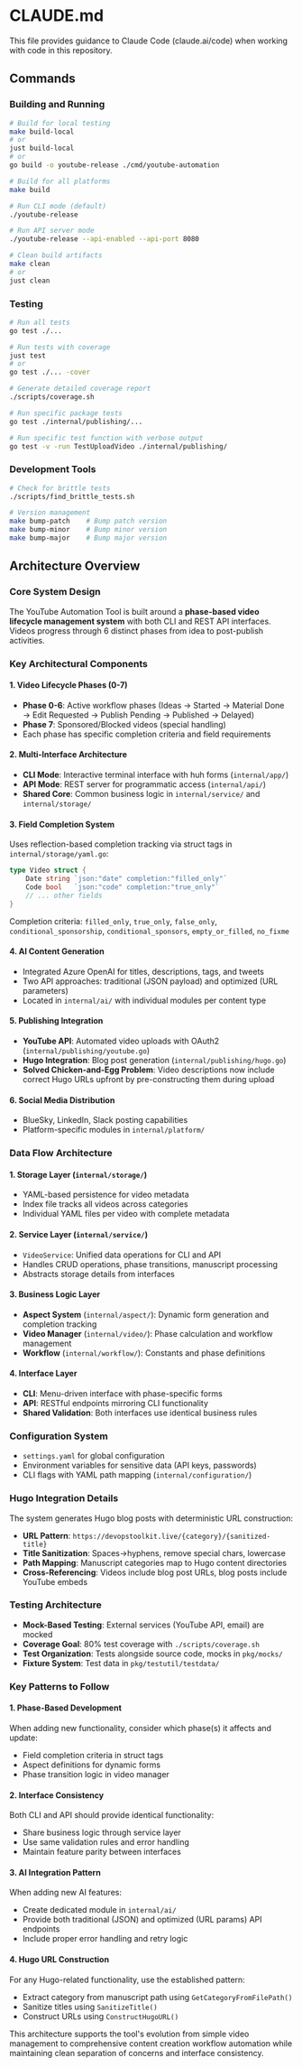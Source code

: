 # CLAUDE.md

This file provides guidance to Claude Code (claude.ai/code) when working with code in this repository.

## Commands

### Building and Running
```bash
# Build for local testing
make build-local
# or
just build-local
# or
go build -o youtube-release ./cmd/youtube-automation

# Build for all platforms
make build

# Run CLI mode (default)
./youtube-release

# Run API server mode
./youtube-release --api-enabled --api-port 8080

# Clean build artifacts
make clean
# or
just clean
```

### Testing
```bash
# Run all tests
go test ./...

# Run tests with coverage
just test
# or
go test ./... -cover

# Generate detailed coverage report
./scripts/coverage.sh

# Run specific package tests
go test ./internal/publishing/...

# Run specific test function with verbose output
go test -v -run TestUploadVideo ./internal/publishing/
```

### Development Tools
```bash
# Check for brittle tests
./scripts/find_brittle_tests.sh

# Version management
make bump-patch    # Bump patch version
make bump-minor    # Bump minor version
make bump-major    # Bump major version
```

## Architecture Overview

### Core System Design
The YouTube Automation Tool is built around a **phase-based video lifecycle management system** with both CLI and REST API interfaces. Videos progress through 6 distinct phases from idea to post-publish activities.

### Key Architectural Components

#### 1. Video Lifecycle Phases (0-7)
- **Phase 0-6**: Active workflow phases (Ideas → Started → Material Done → Edit Requested → Publish Pending → Published → Delayed)
- **Phase 7**: Sponsored/Blocked videos (special handling)
- Each phase has specific completion criteria and field requirements

#### 2. Multi-Interface Architecture
- **CLI Mode**: Interactive terminal interface with huh forms (`internal/app/`)
- **API Mode**: REST server for programmatic access (`internal/api/`)
- **Shared Core**: Common business logic in `internal/service/` and `internal/storage/`

#### 3. Field Completion System
Uses reflection-based completion tracking via struct tags in `internal/storage/yaml.go`:
```go
type Video struct {
    Date string `json:"date" completion:"filled_only"`
    Code bool   `json:"code" completion:"true_only"`
    // ... other fields
}
```

Completion criteria: `filled_only`, `true_only`, `false_only`, `conditional_sponsorship`, `conditional_sponsors`, `empty_or_filled`, `no_fixme`

#### 4. AI Content Generation
- Integrated Azure OpenAI for titles, descriptions, tags, and tweets
- Two API approaches: traditional (JSON payload) and optimized (URL parameters)
- Located in `internal/ai/` with individual modules per content type

#### 5. Publishing Integration
- **YouTube API**: Automated video uploads with OAuth2 (`internal/publishing/youtube.go`)
- **Hugo Integration**: Blog post generation (`internal/publishing/hugo.go`)
- **Solved Chicken-and-Egg Problem**: Video descriptions now include correct Hugo URLs upfront by pre-constructing them during upload

#### 6. Social Media Distribution
- BlueSky, LinkedIn, Slack posting capabilities
- Platform-specific modules in `internal/platform/`

### Data Flow Architecture

#### 1. Storage Layer (`internal/storage/`)
- YAML-based persistence for video metadata
- Index file tracks all videos across categories
- Individual YAML files per video with complete metadata

#### 2. Service Layer (`internal/service/`)
- `VideoService`: Unified data operations for CLI and API
- Handles CRUD operations, phase transitions, manuscript processing
- Abstracts storage details from interfaces

#### 3. Business Logic Layer
- **Aspect System** (`internal/aspect/`): Dynamic form generation and completion tracking
- **Video Manager** (`internal/video/`): Phase calculation and workflow management
- **Workflow** (`internal/workflow/`): Constants and phase definitions

#### 4. Interface Layer
- **CLI**: Menu-driven interface with phase-specific forms
- **API**: RESTful endpoints mirroring CLI functionality
- **Shared Validation**: Both interfaces use identical business rules

### Configuration System
- `settings.yaml` for global configuration
- Environment variables for sensitive data (API keys, passwords)
- CLI flags with YAML path mapping (`internal/configuration/`)

### Hugo Integration Details
The system generates Hugo blog posts with deterministic URL construction:
- **URL Pattern**: `https://devopstoolkit.live/{category}/{sanitized-title}`
- **Title Sanitization**: Spaces→hyphens, remove special chars, lowercase
- **Path Mapping**: Manuscript categories map to Hugo content directories
- **Cross-Referencing**: Videos include blog post URLs, blog posts include YouTube embeds

### Testing Architecture
- **Mock-Based Testing**: External services (YouTube API, email) are mocked
- **Coverage Goal**: 80% test coverage with `./scripts/coverage.sh`
- **Test Organization**: Tests alongside source code, mocks in `pkg/mocks/`
- **Fixture System**: Test data in `pkg/testutil/testdata/`

### Key Patterns to Follow

#### 1. Phase-Based Development
When adding new functionality, consider which phase(s) it affects and update:
- Field completion criteria in struct tags
- Aspect definitions for dynamic forms
- Phase transition logic in video manager

#### 2. Interface Consistency
Both CLI and API should provide identical functionality:
- Share business logic through service layer
- Use same validation rules and error handling
- Maintain feature parity between interfaces

#### 3. AI Integration Pattern
When adding new AI features:
- Create dedicated module in `internal/ai/`
- Provide both traditional (JSON) and optimized (URL params) API endpoints
- Include proper error handling and retry logic

#### 4. Hugo URL Construction
For any Hugo-related functionality, use the established pattern:
- Extract category from manuscript path using `GetCategoryFromFilePath()`
- Sanitize titles using `SanitizeTitle()`
- Construct URLs using `ConstructHugoURL()`

This architecture supports the tool's evolution from simple video management to comprehensive content creation workflow automation while maintaining clean separation of concerns and interface consistency.
